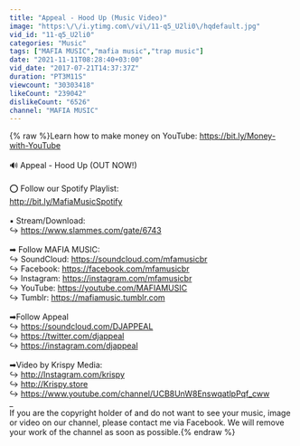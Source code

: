 ```yaml
---
title: "Appeal - Hood Up (Music Video)"
image: "https:\/\/i.ytimg.com\/vi\/11-q5_U2li0\/hqdefault.jpg"
vid_id: "11-q5_U2li0"
categories: "Music"
tags: ["MAFIA MUSIC","mafia music","trap music"]
date: "2021-11-11T08:28:40+03:00"
vid_date: "2017-07-21T14:37:37Z"
duration: "PT3M11S"
viewcount: "30303418"
likeCount: "239042"
dislikeCount: "6526"
channel: "MAFIA MUSIC"
---
```

{% raw %}Learn how to make money on YouTube: <a rel="nofollow" target="blank" href="https://bit.ly/Money-with-YouTube">https://bit.ly/Money-with-YouTube</a><br /><br />🔊 Appeal - Hood Up (OUT NOW!)<br /><br />⭕ Follow our Spotify Playlist: <br /><a rel="nofollow" target="blank" href="http://bit.ly/MafiaMusicSpotify">http://bit.ly/MafiaMusicSpotify</a><br /><br />▪ Stream/Download: <br />↪ <a rel="nofollow" target="blank" href="https://www.slammes.com/gate/6743">https://www.slammes.com/gate/6743</a><br /><br />➡ Follow MAFIA MUSIC:<br />↪ SoundCloud: <a rel="nofollow" target="blank" href="https://soundcloud.com/mfamusicbr">https://soundcloud.com/mfamusicbr</a><br />↪ Facebook: <a rel="nofollow" target="blank" href="https://facebook.com/mfamusicbr">https://facebook.com/mfamusicbr</a><br />↪ Instagram: <a rel="nofollow" target="blank" href="https://instagram.com/mfamusicbr">https://instagram.com/mfamusicbr</a><br />↪ YouTube: <a rel="nofollow" target="blank" href="https://youtube.com/MAFIAMUSIC">https://youtube.com/MAFIAMUSIC</a><br />↪ Tumblr: <a rel="nofollow" target="blank" href="https://mafiamusic.tumblr.com">https://mafiamusic.tumblr.com</a><br /><br />➡Follow Appeal<br />↪ <a rel="nofollow" target="blank" href="https://soundcloud.com/DJAPPEAL">https://soundcloud.com/DJAPPEAL</a> <br />↪ <a rel="nofollow" target="blank" href="https://twitter.com/djappeal">https://twitter.com/djappeal</a><br />↪ <a rel="nofollow" target="blank" href="https://instagram.com/djappeal">https://instagram.com/djappeal</a><br /><br />➡Video by Krispy Media:<br />↪ <a rel="nofollow" target="blank" href="http://Instagram.com/krispy">http://Instagram.com/krispy</a><br />↪ <a rel="nofollow" target="blank" href="http://Krispy.store">http://Krispy.store</a><br />↪  <a rel="nofollow" target="blank" href="https://www.youtube.com/channel/UCB8UnW8EnswqatlpPqf_cww">https://www.youtube.com/channel/UCB8UnW8EnswqatlpPqf_cww</a> <br />_<br />If you are the copyright holder of and do not want to see your music, image or video on our channel, please contact me via Facebook. We will remove your work of the channel as soon as possible.{% endraw %}
